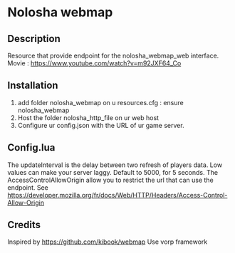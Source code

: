 # Nolosha webmap

## Description
Resource that provide endpoint for the nolosha_webmap_web interface.
Movie : https://www.youtube.com/watch?v=m92JXF64_Co

## Installation 
1. add folder nolosha_webmap on u resources.cfg : ensure nolosha_webmap
2. Host the folder nolosha_http_file on ur web host 
3. Configure ur config.json with the URL of ur game server.

## Config.lua
The updateInterval is the delay between two refresh of players data. Low values can make your server laggy. Default to 5000, for 5 seconds.
The AccessControlAllowOrigin allow you to restrict the url that can use the endpoint. See https://developer.mozilla.org/fr/docs/Web/HTTP/Headers/Access-Control-Allow-Origin

## Credits
Inspired by https://github.com/kibook/webmap
Use vorp framework

